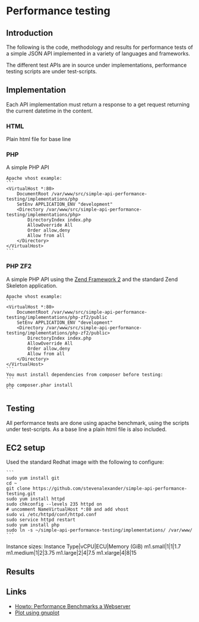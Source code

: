 # Performance testing

## Introduction

The following is the code, methodology and results for performance tests of a simple JSON API implemented in a variety of languages and frameworks.

The different test APIs are in source under implementations, performance testing scripts are under test-scripts.

## Implementation

Each API implementation must return a response to a get request returning the current datetime in the content.

### HTML

Plain html file for base line

### PHP

A simple PHP API

    Apache vhost example:
    ```
    <VirtualHost *:80>
        DocumentRoot /var/www/src/simple-api-performance-testing/implementations/php
        SetEnv APPLICATION_ENV "development"
        <Directory /var/www/src/simple-api-performance-testing/implementations/php>
            DirectoryIndex index.php
            AllowOverride All
            Order allow,deny
            Allow from all
        </Directory>
    </VirtualHost>
    ```

### PHP ZF2

A simple PHP API using the [Zend Framework 2](http://framework.zend.com/) and the standard Zend Skeleton application.

    Apache vhost example:
    ```
    <VirtualHost *:80>
        DocumentRoot /var/www/src/simple-api-performance-testing/implementations/php-zf2/public
        SetEnv APPLICATION_ENV "development"
        <Directory /var/www/src/simple-api-performance-testing/implementations/php-zf2/public>
            DirectoryIndex index.php
            AllowOverride All
            Order allow,deny
            Allow from all
        </Directory>
    </VirtualHost>
    ```
    You must install dependencies from composer before testing:
    ```
    php composer.phar install
    ```

## Testing

All performance tests are done using apache benchmark, using the scripts under test-scripts. As a base line a plain html file is also included.

## EC2 setup

Used the standard Redhat image with the following to configure:

    ```
    sudo yum install git
    cd ~
    git clone https://github.com/stevenalexander/simple-api-performance-testing.git
    sudo yum install httpd
    sudo chkconfig --levels 235 httpd on
    # uncomment NameVirtualHost *:80 and add vhost
    sudo vi /etc/httpd/conf/httpd.conf
    sudo service httpd restart
    sudo yum install php
    sudo ln -s ~/simple-api-performance-testing/implementations/ /var/www/
    ```

Instance sizes:
Instance Type|vCPU|ECU|Memory (GiB)
m1.small|1|1|1.7
m1.medium|1|2|3.75
m1.large|2|4|7.5
m1.xlarge|4|8|15

## Results


## Links
* [Howto: Performance Benchmarks a Webserver](http://www.cyberciti.biz/tips/howto-performance-benchmarks-a-web-server.html)
* [Plot using gnuplot](http://tjholowaychuk.com/post/543349452/apachebench-gnuplot-graphing-benchmarks)